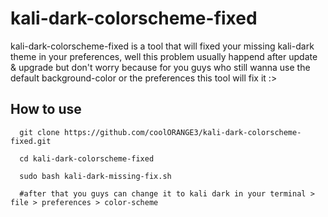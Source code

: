 # kali-dark-colorscheme-fixed
kali-dark-colorscheme-fixed is a tool that will fixed your missing kali-dark theme in your preferences, well this problem usually happend after update & upgrade but don't worry because for you guys who still wanna use the default background-color or the preferences this tool will fix it :>

## How to use
      git clone https://github.com/coolORANGE3/kali-dark-colorscheme-fixed.git

      cd kali-dark-colorscheme-fixed
    
      sudo bash kali-dark-missing-fix.sh
    
      #after that you guys can change it to kali dark in your terminal > file > preferences > color-scheme